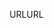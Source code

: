 <span data-ttu-id="d8ec2-101">URL</span><span class="sxs-lookup"><span data-stu-id="d8ec2-101">URL</span></span>